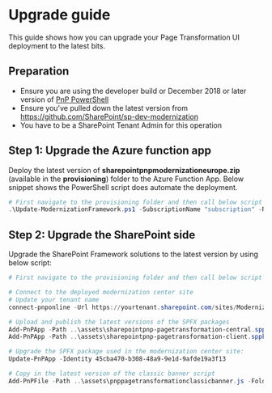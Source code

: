 # Upgrade guide

This guide shows how you can upgrade your Page Transformation UI deployment to the latest bits.

## Preparation

- Ensure you are using the developer build or December 2018 or later version of [PnP PowerShell](https://docs.microsoft.com/en-us/powershell/sharepoint/sharepoint-pnp/sharepoint-pnp-cmdlets?view=sharepoint-ps)
- Ensure you've pulled down the latest version from https://github.com/SharePoint/sp-dev-modernization
- You have to be a SharePoint Tenant Admin for this operation

## Step 1: Upgrade the Azure function app

Deploy the latest version of **sharepointpnpmodernizationeurope.zip** (available in the **provisioning**) folder to the Azure Function App.  Below snippet shows the PowerShell script does automate the deployment.

```Powershell
# First navigate to the provisioning folder and then call below script
.\Update-ModernizationFramework.ps1 -SubscriptionName "subscription" -ResourceGroupName "group" -FunctionAppName "functionname"
```

## Step 2: Upgrade the SharePoint side

Upgrade the SharePoint Framework solutions to the latest version by using below script:

```Powershell
# First navigate to the provisioning folder and then call below script

# Connect to the deployed modernization center site
# Update your tenant name
connect-pnponline -Url https://yourtenant.sharepoint.com/sites/ModernizationCenter

# Upload and publish the latest versions of the SPFX packages
Add-PnPApp -Path ..\assets\sharepointpnp-pagetransformation-central.sppkg -Scope Tenant -Publish -Overwrite
Add-PnPApp -Path ..\assets\sharepointpnp-pagetransformation-client.sppkg -Scope Tenant -Publish -Overwrite

# Upgrade the SPFX package used in the modernization center site:
Update-PnPApp -Identity 45cba470-b308-48a9-9e1d-9afde19a3f13

# Copy in the latest version of the classic banner script
Add-PnPFile -Path ..\assets\pnppagetransformationclassicbanner.js -Folder SiteAssets
```
